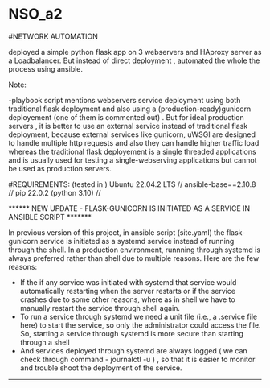 # NSO_a2
#NETWORK AUTOMATION

deployed a simple python flask app on 3 webservers and HAproxy server as a Loadbalancer. But instead of direct deployment , automated the whole the process using ansible.


Note:

-playbook script mentions webservers service deployment using both traditional flask deployment and also using a (production-ready)gunicorn deployement (one of them is commented out) . But for ideal production servers , it is better to use an external service instead of traditional flask deployment, because external services like gunicorn, uWSGI are designed to handle multiple http requests and also they can handle higher traffic load whereas the traditional flask deployement is a single threaded applications and is usually used for testing a single-webserving applications but cannot be used as production servers.

#REQUIREMENTS:
(tested in ) Ubuntu 22.04.2 LTS // ansible-base==2.10.8 //  pip 22.0.2 (python 3.10) //


****** NEW UPDATE - FLASK-GUNICORN IS INITIATED AS A SERVICE IN ANSIBLE SCRIPT *******

In previous version of this project, in ansible script (site.yaml) the flask-gunicorn service is initiated as a systemd service instead of running through the shell.
In a production environment, runnning through systemd is always preferred rather than shell due to multiple reasons. Here are the few reasons:
- If the if any service was initiated with systemd that service would automatically restarting when the server restarts or if the service crashes due to some other reasons, where as in shell we have to manually restart the service through shell again.
- To run a service through systemd we need a unit file (i.e., a .service file here) to start the service, so only the administrator could access the file. So, starting a service through systemd is more secure than starting through a shell
- And services deployed through systemd are always logged ( we can check through command - journalctl -u <unit-file>) , so that it is easier to monitor and trouble shoot the deployment of the service.

**************************************************************************************


 
